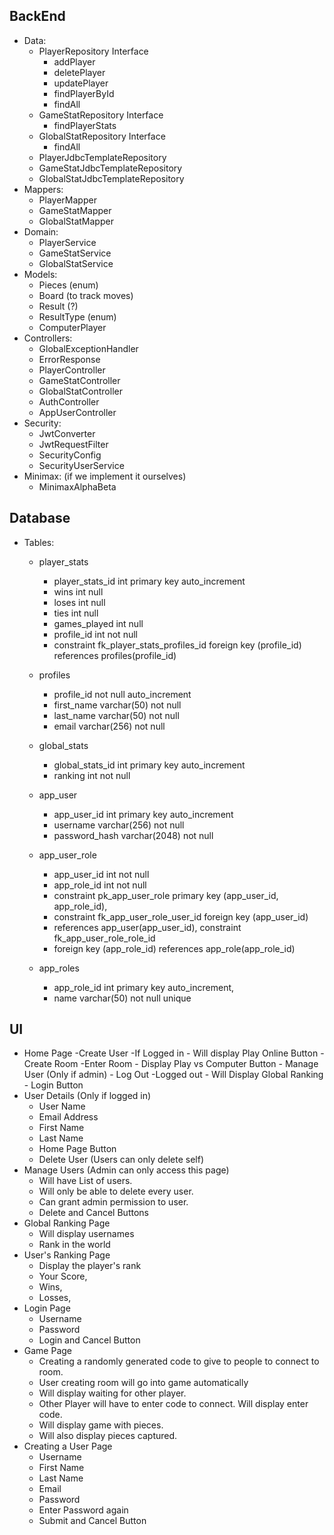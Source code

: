 ## BackEnd
- Data:
    - PlayerRepository Interface
      - addPlayer
      - deletePlayer
      - updatePlayer
      - findPlayerById
      - findAll
    - GameStatRepository Interface
      - findPlayerStats 
    - GlobalStatRepository Interface
      - findAll
    - PlayerJdbcTemplateRepository
    - GameStatJdbcTemplateRepository
    - GlobalStatJdbcTemplateRepository
- Mappers:
  - PlayerMapper
  - GameStatMapper
  - GlobalStatMapper
- Domain:
    - PlayerService
    - GameStatService
    - GlobalStatService
- Models:
    - Pieces (enum)
    - Board (to track moves)
    - Result (?)
    - ResultType (enum)
    - ComputerPlayer
- Controllers:
  - GlobalExceptionHandler
  - ErrorResponse
  - PlayerController
  - GameStatController
  - GlobalStatController
  - AuthController
  - AppUserController
- Security:
  - JwtConverter
  - JwtRequestFilter
  - SecurityConfig
  - SecurityUserService
- Minimax: (if we implement it ourselves)
  - MinimaxAlphaBeta



## Database
- Tables: 
  - player_stats
    - player_stats_id int primary key auto_increment
    - wins int null
    - loses int null
    - ties int null
    - games_played int null
    - profile_id int not null
    - constraint fk_player_stats_profiles_id
        foreign key (profile_id)
        references profiles(profile_id)
    
  - profiles
    - profile_id not null auto_increment
    - first_name varchar(50) not null
    - last_name varchar(50) not null
    - email varchar(256) not null
    
  - global_stats
    - global_stats_id int primary key auto_increment
    - ranking int not null

  - app_user
    - app_user_id int primary key auto_increment
    - username varchar(256) not null
    - password_hash varchar(2048) not null

  - app_user_role
    - app_user_id int not null
    - app_role_id int not null
    - constraint pk_app_user_role
        primary key (app_user_id, app_role_id),
    - constraint fk_app_user_role_user_id
        foreign key (app_user_id)
    - references app_user(app_user_id),
        constraint fk_app_user_role_role_id
    - foreign key (app_role_id)
        references app_role(app_role_id)

  - app_roles
    - app_role_id int primary key auto_increment,
    - name varchar(50) not null unique
  
  
## UI
- Home Page
    -Create User
    -If Logged in
        - Will display Play Online Button
          -Create Room
          -Enter Room
        - Display Play vs Computer Button
        - Manage User (Only if admin)
        - Log Out
    -Logged out
        - Will Display Global Ranking
        - Login Button
- User Details (Only if logged in)
    - User Name
    - Email Address
    - First Name
    - Last Name
    - Home Page Button
    - Delete User (Users can only delete self)
- Manage Users (Admin can only access this page)
    - Will have List of users. 
    - Will only be able to delete every user. 
    - Can grant admin permission to user. 
    - Delete and Cancel Buttons
- Global Ranking Page
    - Will display usernames 
    - Rank in the world
- User's Ranking Page
    - Display the player's rank
    - Your Score, 
    - Wins, 
    - Losses, 
- Login Page
    - Username
    - Password
    - Login and Cancel Button
- Game Page
    - Creating a randomly generated code to give to people to connect to room.
    - User creating room will go into game automatically
    - Will display waiting for other player. 
    - Other Player will have to enter code to connect. Will display enter code. 
    - Will display game with pieces. 
    - Will also display pieces captured.
- Creating a User Page
    - Username
    - First Name
    - Last Name
    - Email
    - Password
    - Enter Password again 
    - Submit and Cancel Button